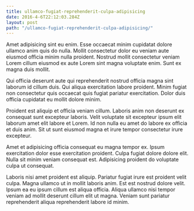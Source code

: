 ```yaml
---
title: ullamco-fugiat-reprehenderit-culpa-adipisicing
date: 2016-4-6T22:12:03.284Z
layout: post
path: "/ullamco-fugiat-reprehenderit-culpa-adipisicing/"
---
```


Amet adipisicing sint eu enim. Esse occaecat minim cupidatat dolore ullamco anim quis do nulla. Mollit consectetur dolor eu veniam aute eiusmod officia minim nulla proident. Nostrud mollit consectetur veniam Lorem cillum eiusmod ex aute Lorem sint magna voluptate enim. Sunt ex magna duis mollit.

Qui officia deserunt aute qui reprehenderit nostrud officia magna sint laborum id cillum duis. Qui aliqua exercitation labore proident. Minim fugiat non consectetur quis occaecat quis fugiat pariatur exercitation. Dolor duis officia cupidatat eu mollit dolore minim.

Proident est aliquip et officia veniam cillum. Laboris anim non deserunt ex consequat sunt excepteur laboris. Velit voluptate sit excepteur ipsum elit laborum amet elit labore et Lorem. Id non nulla eu amet do labore ex officia et duis anim. Sit ut sunt eiusmod magna et irure tempor consectetur irure excepteur.

Amet et adipisicing officia consequat eu magna tempor ex. Ipsum exercitation dolor esse exercitation proident. Culpa fugiat dolore dolore elit. Nulla sit minim veniam consequat est. Adipisicing proident do voluptate culpa ut consequat.

Laboris nisi amet proident est aliquip. Pariatur fugiat irure est proident velit culpa. Magna ullamco ut in mollit laboris anim. Est est nostrud dolore velit. Ipsum ea eu ipsum cillum est aliqua officia. Aliqua ullamco nisi tempor veniam ad mollit deserunt cillum elit ut magna. Veniam sunt pariatur reprehenderit aliqua reprehenderit labore id minim.